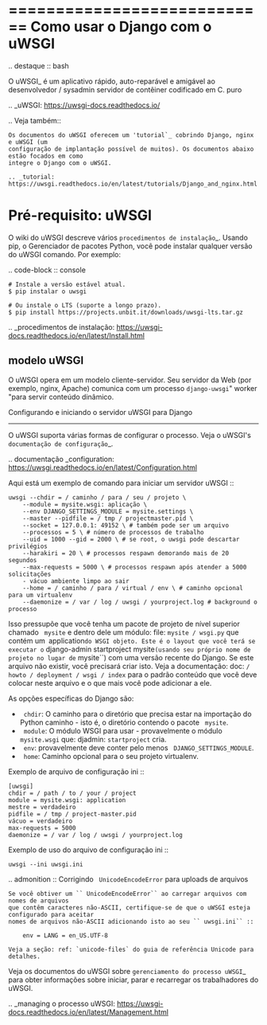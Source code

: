 ============================
Como usar o Django com o uWSGI
============================

.. destaque :: bash

O uWSGI_ é um aplicativo rápido, auto-reparável e amigável ao desenvolvedor / sysadmin
servidor de contêiner codificado em C. puro

.. _uWSGI: https://uwsgi-docs.readthedocs.io/

.. Veja também::

    Os documentos do uWSGI oferecem um 'tutorial`_ cobrindo Django, nginx e uWSGI (um
    configuração de implantação possível de muitos). Os documentos abaixo estão focados em como
    integre o Django com o uWSGI.

    .. _tutorial: https://uwsgi.readthedocs.io/en/latest/tutorials/Django_and_nginx.html

Pré-requisito: uWSGI
===================

O wiki do uWSGI descreve vários `procedimentos de instalação`_. Usando pip, o
Gerenciador de pacotes Python, você pode instalar qualquer versão do uWSGI
comando. Por exemplo:

.. code-block :: console

    # Instale a versão estável atual.
    $ pip instalar o uwsgi

    # Ou instale o LTS (suporte a longo prazo).
    $ pip install https://projects.unbit.it/downloads/uwsgi-lts.tar.gz

.. _procedimentos de instalação: https://uwsgi-docs.readthedocs.io/en/latest/Install.html

modelo uWSGI
-----------

O uWSGI opera em um modelo cliente-servidor. Seu servidor da Web (por exemplo, nginx, Apache)
comunica com um processo `django-uwsgi`" worker "para servir conteúdo dinâmico.

Configurando e iniciando o servidor uWSGI para Django
-------------------------------------------------- -

O uWSGI suporta várias formas de configurar o processo. Veja o uWSGI's
`documentação de configuração`_.

.. documentação _configuration: https://uwsgi.readthedocs.io/en/latest/Configuration.html

Aqui está um exemplo de comando para iniciar um servidor uWSGI ::

    uwsgi --chdir = / caminho / para / seu / projeto \
        --module = mysite.wsgi: aplicação \
        --env DJANGO_SETTINGS_MODULE = mysite.settings \
        --master --pidfile = / tmp / projectmaster.pid \
        --socket = 127.0.0.1: 49152 \ # também pode ser um arquivo
        --processos = 5 \ # número de processos de trabalho
        --uid = 1000 --gid = 2000 \ # se root, o uwsgi pode descartar privilégios
        --harakiri = 20 \ # processos respawn demorando mais de 20 segundos
        --max-requests = 5000 \ # processos respawn após atender a 5000 solicitações
        - vácuo ambiente limpo ao sair
        --home = / caminho / para / virtual / env \ # caminho opcional para um virtualenv
        --daemonize = / var / log / uwsgi / yourproject.log # background o processo

Isso pressupõe que você tenha um pacote de projeto de nível superior chamado `` mysite`` e
dentro dele um módulo: file: `mysite / wsgi.py` que contém um` `application`` do WSGI
objeto. Este é o layout que você terá se executar o `` django-admin
startproject mysite`` (usando seu próprio nome de projeto no lugar de `` mysite``) com
uma versão recente do Django. Se este arquivo não existir, você precisará criar
isto. Veja a documentação: doc: `/ howto / deployment / wsgi / index` para o padrão
conteúdo que você deve colocar neste arquivo e o que mais você pode adicionar a ele.

As opções específicas do Django são:

* `` chdir``: O caminho para o diretório que precisa estar na importação do Python
  caminho - isto é, o diretório contendo o pacote `` mysite``.
* `` module``: O módulo WSGI para usar - provavelmente o módulo `` mysite.wsgi``
  que: djadmin: `startproject` cria.
* `` env``: provavelmente deve conter pelo menos `` DJANGO_SETTINGS_MODULE``.
* `` home``: Caminho opcional para o seu projeto virtualenv.

Exemplo de arquivo de configuração ini ::

    [uwsgi]
    chdir = / path / to / your / project
    module = mysite.wsgi: application
    mestre = verdadeiro
    pidfile = / tmp / project-master.pid
    vácuo = verdadeiro
    max-requests = 5000
    daemonize = / var / log / uwsgi / yourproject.log

Exemplo de uso do arquivo de configuração ini ::

    uwsgi --ini uwsgi.ini

.. admonition :: Corrigindo `` UnicodeEncodeError`` para uploads de arquivos

    Se você obtiver um `` UnicodeEncodeError`` ao carregar arquivos com nomes de arquivos
    que contêm caracteres não-ASCII, certifique-se de que o uWSGI esteja configurado para aceitar
    nomes de arquivos não-ASCII adicionando isto ao seu `` uwsgi.ini`` ::

        env = LANG = en_US.UTF-8

    Veja a seção: ref: `unicode-files` do guia de referência Unicode para
    detalhes.

Veja os documentos do uWSGI sobre `gerenciamento do processo uWSGI`_ para obter informações sobre
iniciar, parar e recarregar os trabalhadores do uWSGI.

.. _managing o processo uWSGI: https://uwsgi-docs.readthedocs.io/en/latest/Management.html
